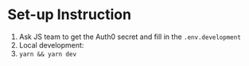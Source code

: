 # Set-up Instruction
1. Ask JS team to get the Auth0 secret and fill in the `.env.development`
1. Local development: 
  1. `yarn && yarn dev`

